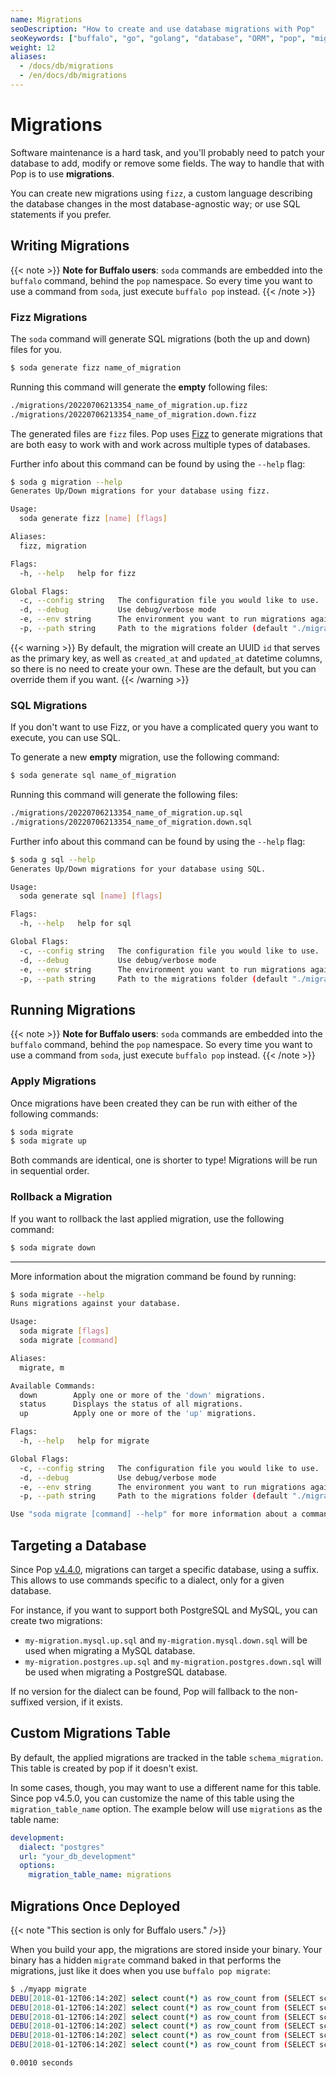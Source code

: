 ```yaml
---
name: Migrations
seoDescription: "How to create and use database migrations with Pop"
seoKeywords: ["buffalo", "go", "golang", "database", "ORM", "pop", "migration"]
weight: 12
aliases:
  - /docs/db/migrations
  - /en/docs/db/migrations
---
```

# Migrations

Software maintenance is a hard task, and you'll probably need to patch your database to add, modify or remove some fields. The way to handle that with Pop is to use **migrations**.

You can create new migrations using `fizz`, a custom language describing the database changes in the most database-agnostic way; or use SQL statements if you prefer.

## Writing Migrations
{{< note >}}
**Note for Buffalo users**: `soda` commands are embedded into the `buffalo` command, behind the `pop` namespace. So every time you want to use a command from `soda`, just execute `buffalo pop` instead.
{{< /note >}}


### Fizz Migrations

The `soda` command will generate SQL migrations (both the up and down) files for you.

```bash
$ soda generate fizz name_of_migration
```

Running this command will generate the **empty** following files:

```bash
./migrations/20220706213354_name_of_migration.up.fizz
./migrations/20220706213354_name_of_migration.down.fizz
```

The generated files are `fizz` files. Pop uses [Fizz](https://github.com/gobuffalo/fizz/blob/master/README.md) to generate migrations that are both easy to work with and work across multiple types of databases.

Further info about this command can be found by using the `--help` flag:

```bash
$ soda g migration --help
Generates Up/Down migrations for your database using fizz.

Usage:
  soda generate fizz [name] [flags]

Aliases:
  fizz, migration

Flags:
  -h, --help   help for fizz

Global Flags:
  -c, --config string   The configuration file you would like to use.
  -d, --debug           Use debug/verbose mode
  -e, --env string      The environment you want to run migrations against. Will use $GO_ENV if set. (default "development")
  -p, --path string     Path to the migrations folder (default "./migrations")
```

{{< warning >}}
By default, the migration will create an UUID `id` that serves as the primary key, as well as `created_at` and `updated_at` datetime columns, so there is no need to create your own. These are the default, but you can override them if you want.
{{< /warning >}}

### SQL Migrations

If you don't want to use Fizz, or you have a complicated query you want to execute, you can use SQL.

To generate a new **empty** migration, use the following command:

```bash
$ soda generate sql name_of_migration
```

Running this command will generate the following files:

```bash
./migrations/20220706213354_name_of_migration.up.sql
./migrations/20220706213354_name_of_migration.down.sql
```

Further info about this command can be found by using the `--help` flag:

```bash
$ soda g sql --help
Generates Up/Down migrations for your database using SQL.

Usage:
  soda generate sql [name] [flags]

Flags:
  -h, --help   help for sql

Global Flags:
  -c, --config string   The configuration file you would like to use.
  -d, --debug           Use debug/verbose mode
  -e, --env string      The environment you want to run migrations against. Will use $GO_ENV if set. (default "development")
  -p, --path string     Path to the migrations folder (default "./migrations")
```


## Running Migrations
{{< note >}}
**Note for Buffalo users**: `soda` commands are embedded into the `buffalo` command, behind the `pop` namespace. So every time you want to use a command from `soda`, just execute `buffalo pop` instead.
{{< /note >}}


### Apply Migrations
Once migrations have been created they can be run with either of the following commands:

```bash
$ soda migrate
$ soda migrate up
```

Both commands are identical, one is shorter to type! Migrations will be run in sequential order.

### Rollback a Migration
If you want to rollback the last applied migration, use the following command:

```bash
$ soda migrate down
```

---

More information about the migration command be found by running:

```bash
$ soda migrate --help
Runs migrations against your database.

Usage:
  soda migrate [flags]
  soda migrate [command]

Aliases:
  migrate, m

Available Commands:
  down        Apply one or more of the 'down' migrations.
  status      Displays the status of all migrations.
  up          Apply one or more of the 'up' migrations.

Flags:
  -h, --help   help for migrate

Global Flags:
  -c, --config string   The configuration file you would like to use.
  -d, --debug           Use debug/verbose mode
  -e, --env string      The environment you want to run migrations against. Will use $GO_ENV if set. (default "development")
  -p, --path string     Path to the migrations folder (default "./migrations")

Use "soda migrate [command] --help" for more information about a command.
```

## Targeting a Database

Since Pop [v4.4.0](https://github.com/gobuffalo/pop/releases/tag/v4.4.0), migrations can target a specific database, using a suffix. This allows to use commands specific to a dialect, only for a given database.

For instance, if you want to support both PostgreSQL and MySQL, you can create two migrations:

* `my-migration.mysql.up.sql` and `my-migration.mysql.down.sql` will be used when migrating a MySQL database.
* `my-migration.postgres.up.sql` and `my-migration.postgres.down.sql` will be used when migrating a PostgreSQL database.

If no version for the dialect can be found, Pop will fallback to the non-suffixed version, if it exists.

## Custom Migrations Table

By default, the applied migrations are tracked in the table `schema_migration`. This table is created by pop if it doesn't exist.

In some cases, though, you may want to use a different name for this table. Since pop v4.5.0, you can customize the name of this table using the `migration_table_name` option. The example below will use `migrations` as the table name:

```yaml
development:
  dialect: "postgres"
  url: "your_db_development"
  options:
    migration_table_name: migrations
```

## Migrations Once Deployed

{{< note "This section is only for Buffalo users." />}}


When you build your app, the migrations are stored inside your binary. Your binary has a hidden `migrate` command baked in that performs the migrations, just like it does when you use `buffalo pop migrate`:

```bash
$ ./myapp migrate
DEBU[2018-01-12T06:14:20Z] select count(*) as row_count from (SELECT schema_migration.* FROM schema_migration AS schema_migration WHERE version = ?) a $1=20171213171622
DEBU[2018-01-12T06:14:20Z] select count(*) as row_count from (SELECT schema_migration.* FROM schema_migration AS schema_migration WHERE version = ?) a $1=20171213172104
DEBU[2018-01-12T06:14:20Z] select count(*) as row_count from (SELECT schema_migration.* FROM schema_migration AS schema_migration WHERE version = ?) a $1=20171213172249
DEBU[2018-01-12T06:14:20Z] select count(*) as row_count from (SELECT schema_migration.* FROM schema_migration AS schema_migration WHERE version = ?) a $1=20171213173148
DEBU[2018-01-12T06:14:20Z] select count(*) as row_count from (SELECT schema_migration.* FROM schema_migration AS schema_migration WHERE version = ?) a $1=20171219070903
DEBU[2018-01-12T06:14:20Z] select count(*) as row_count from (SELECT schema_migration.* FROM schema_migration AS schema_migration WHERE version = ?) a $1=20171219071524

0.0010 seconds
```
